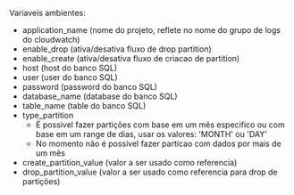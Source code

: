 Variaveis ambientes:
- application_name (nome do projeto, reflete no nome do grupo de logs do cloudwatch)
- enable_drop (ativa/desativa fluxo de drop partition)
- enable_create (ativa/desativa fluxo de criacao de partition)
- host (host do banco SQL)
- user (user do banco SQL)
- password (password do banco SQL)
- database_name (database do banco SQL)
- table_name (table do banco SQL)
- type_partition
  - É possivel fazer partições com base em um mês especifico ou com base em um range de dias, usar os valores: 'MONTH' ou 'DAY'
  - No momento não é possivel fazer particao com dados por mais de um mês 
- create_partition_value (valor a ser usado como referencia)
- drop_partition_value (valor a ser usado como referencia para drop de partições)